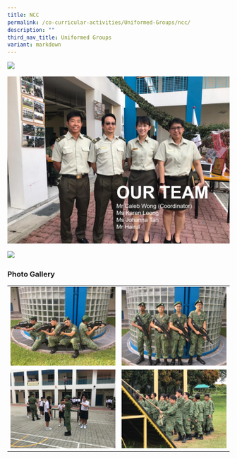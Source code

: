 ```yaml
---
title: NCC
permalink: /co-curricular-activities/Uniformed-Groups/ncc/
description: ""
third_nav_title: Uniformed Groups
variant: markdown
---
```

![](/images/ncc1.png)

![](/images/ncc2.png)

![](/images/ncc4.png)

### Photo Gallery

<table>
<tbody>
  <tr>
    <td><img src="/images/ncc5.jpeg"></td>
    <td><img src="/images/ncc6.jpeg"></td>
  </tr>
  <tr>
    <td><img src="/images/ncc7.jpeg"></td>
    <td><img src="/images/ncc8.jpeg"></td>
  </tr>
</tbody>
</table>